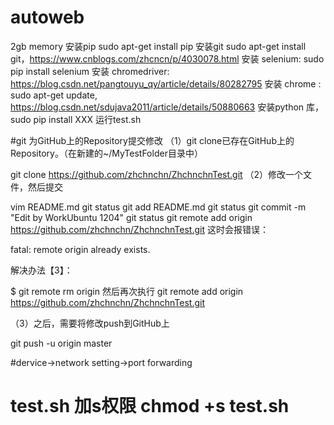 # autoweb
2gb memory 
安装pip sudo apt-get install pip
安装git sudo apt-get install git，https://www.cnblogs.com/zhcncn/p/4030078.html
安装 selenium: sudo pip install selenium
安装 chromedriver: https://blog.csdn.net/pangtouyu_qy/article/details/80282795
安装 chrome : sudo apt-get update, https://blog.csdn.net/sdujava2011/article/details/50880663
安装python 库，  sudo pip install XXX
运行test.sh

#git
为GitHub上的Repository提交修改
（1）git clone已存在GitHub上的Repository。（在新建的~/MyTestFolder目录中）

git clone https://github.com/zhchnchn/ZhchnchnTest.git
（2）修改一个文件，然后提交

vim README.md
git status
git add README.md
git status
git commit -m "Edit by WorkUbuntu 1204"
git status
git remote add origin https://github.com/zhchnchn/ZhchnchnTest.git
这时会报错误：

fatal: remote origin already exists.

解决办法【3】：

$ git remote rm origin
然后再次执行 git remote add origin https://github.com/zhchnchn/ZhchnchnTest.git

（3）之后，需要将修改push到GitHub上

git push -u origin master

#dervice->network setting->port forwarding
# test.sh 加s权限 chmod +s test.sh
